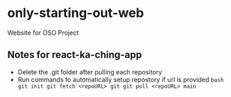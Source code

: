 # only-starting-out-web
Website for OSO Project

## Notes for react-ka-ching-app

* Delete the .git folder after pulling each repository
* Run commands to automatically setup repostory if url is provided
`bash
git init
git fetch <repoURL>
git git pull <repoURL> main
`